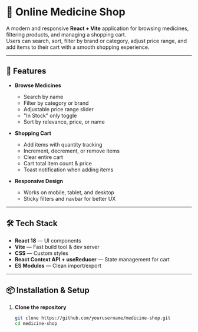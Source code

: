 # 💊 Online Medicine Shop

A modern and responsive **React + Vite** application for browsing medicines, filtering products, and managing a shopping cart.  
Users can search, sort, filter by brand or category, adjust price range, and add items to their cart with a smooth shopping experience.

---

## 🚀 Features

- **Browse Medicines**
  - Search by name
  - Filter by category or brand
  - Adjustable price range slider
  - "In Stock" only toggle
  - Sort by relevance, price, or name

- **Shopping Cart**
  - Add items with quantity tracking
  - Increment, decrement, or remove items
  - Clear entire cart
  - Cart total item count & price
  - Toast notification when adding items

- **Responsive Design**
  - Works on mobile, tablet, and desktop
  - Sticky filters and navbar for better UX

---

## 🛠 Tech Stack

- **React 18** — UI components
- **Vite** — Fast build tool & dev server
- **CSS** — Custom styles
- **React Context API + useReducer** — State management for cart
- **ES Modules** — Clean import/export

---

## 📦 Installation & Setup

1. **Clone the repository**
   ```bash
   git clone https://github.com/yourusername/medicine-shop.git
   cd medicine-shop
